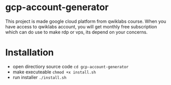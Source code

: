# gcp-account-generator
This project is made google cloud platform from qwiklabs course. When you have access to qwiklabs account, you will get monthly free subscription which can do use to make rdp or vps, its depend on your concerns.

# Installation
* open directiory source code
`cd gcp-account-generator`
* make executeable
`chmod +x install.sh`
* run installer
`./install.sh`
